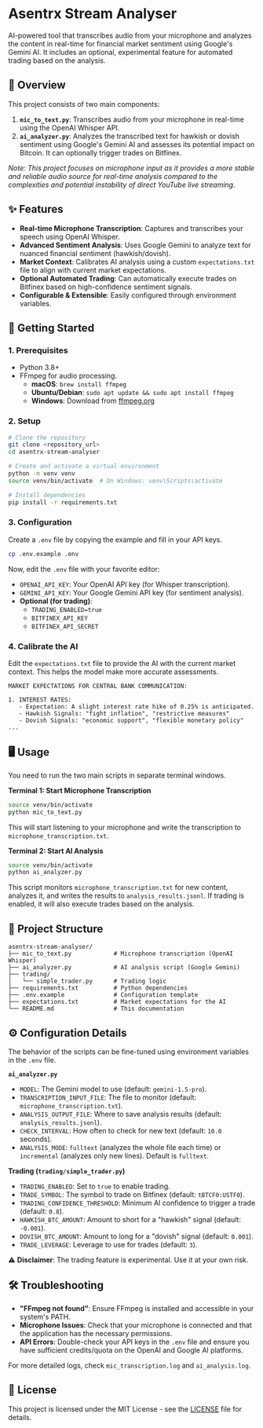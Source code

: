 # Asentrx Stream Analyser

AI-powered tool that transcribes audio from your microphone and analyzes the content in real-time for financial market sentiment using Google's Gemini AI. It includes an optional, experimental feature for automated trading based on the analysis.

## 🎯 Overview

This project consists of two main components:

1.  **`mic_to_text.py`**: Transcribes audio from your microphone in real-time using the OpenAI Whisper API.
2.  **`ai_analyzer.py`**: Analyzes the transcribed text for hawkish or dovish sentiment using Google's Gemini AI and assesses its potential impact on Bitcoin. It can optionally trigger trades on Bitfinex.

*Note: This project focuses on microphone input as it provides a more stable and reliable audio source for real-time analysis compared to the complexities and potential instability of direct YouTube live streaming.*

## ✨ Features

*   **Real-time Microphone Transcription**: Captures and transcribes your speech using OpenAI Whisper.
*   **Advanced Sentiment Analysis**: Uses Google Gemini to analyze text for nuanced financial sentiment (hawkish/dovish).
*   **Market Context**: Calibrates AI analysis using a custom `expectations.txt` file to align with current market expectations.
*   **Optional Automated Trading**: Can automatically execute trades on Bitfinex based on high-confidence sentiment signals.
*   **Configurable & Extensible**: Easily configured through environment variables.

## 🚀 Getting Started

### 1. Prerequisites

*   Python 3.8+
*   FFmpeg for audio processing.
    *   **macOS**: `brew install ffmpeg`
    *   **Ubuntu/Debian**: `sudo apt update && sudo apt install ffmpeg`
    *   **Windows**: Download from [ffmpeg.org](https://ffmpeg.org/download.html)

### 2. Setup

```bash
# Clone the repository
git clone <repository_url>
cd asentrx-stream-analyser

# Create and activate a virtual environment
python -m venv venv
source venv/bin/activate  # On Windows: venv\Scripts\activate

# Install dependencies
pip install -r requirements.txt
```

### 3. Configuration

Create a `.env` file by copying the example and fill in your API keys.

```bash
cp .env.example .env
```

Now, edit the `.env` file with your favorite editor:

*   `OPENAI_API_KEY`: Your OpenAI API key (for Whisper transcription).
*   `GEMINI_API_KEY`: Your Google Gemini API key (for sentiment analysis).
*   **Optional (for trading)**:
    *   `TRADING_ENABLED=true`
    *   `BITFINEX_API_KEY`
    *   `BITFINEX_API_SECRET`

### 4. Calibrate the AI

Edit the `expectations.txt` file to provide the AI with the current market context. This helps the model make more accurate assessments.

```
MARKET EXPECTATIONS FOR CENTRAL BANK COMMUNICATION:

1. INTEREST RATES:
   - Expectation: A slight interest rate hike of 0.25% is anticipated.
   - Hawkish Signals: "fight inflation", "restrictive measures"
   - Dovish Signals: "economic support", "flexible monetary policy"
...
```

## 🖥️ Usage

You need to run the two main scripts in separate terminal windows.

**Terminal 1: Start Microphone Transcription**

```bash
source venv/bin/activate
python mic_to_text.py
```

This will start listening to your microphone and write the transcription to `microphone_transcription.txt`.

**Terminal 2: Start AI Analysis**

```bash
source venv/bin/activate
python ai_analyzer.py
```

This script monitors `microphone_transcription.txt` for new content, analyzes it, and writes the results to `analysis_results.jsonl`. If trading is enabled, it will also execute trades based on the analysis.

## 📁 Project Structure

```
asentrx-stream-analyser/
├── mic_to_text.py            # Microphone transcription (OpenAI Whisper)
├── ai_analyzer.py            # AI analysis script (Google Gemini)
├── trading/
│   └── simple_trader.py      # Trading logic
├── requirements.txt          # Python dependencies
├── .env.example              # Configuration template
├── expectations.txt          # Market expectations for the AI
└── README.md                 # This documentation
```

## ⚙️ Configuration Details

The behavior of the scripts can be fine-tuned using environment variables in the `.env` file.

**`ai_analyzer.py`**

*   `MODEL`: The Gemini model to use (default: `gemini-1.5-pro`).
*   `TRANSCRIPTION_INPUT_FILE`: The file to monitor (default: `microphone_transcription.txt`).
*   `ANALYSIS_OUTPUT_FILE`: Where to save analysis results (default: `analysis_results.jsonl`).
*   `CHECK_INTERVAL`: How often to check for new text (default: `10.0` seconds).
*   `ANALYSIS_MODE`: `fulltext` (analyzes the whole file each time) or `incremental` (analyzes only new lines). Default is `fulltext`.

**Trading (`trading/simple_trader.py`)**

*   `TRADING_ENABLED`: Set to `true` to enable trading.
*   `TRADE_SYMBOL`: The symbol to trade on Bitfinex (default: `tBTCF0:USTF0`).
*   `TRADING_CONFIDENCE_THRESHOLD`: Minimum AI confidence to trigger a trade (default: `0.8`).
*   `HAWKISH_BTC_AMOUNT`: Amount to short for a "hawkish" signal (default: `-0.001`).
*   `DOVISH_BTC_AMOUNT`: Amount to long for a "dovish" signal (default: `0.001`).
*   `TRADE_LEVERAGE`: Leverage to use for trades (default: `3`).

⚠️ **Disclaimer**: The trading feature is experimental. Use it at your own risk.

## 🛠️ Troubleshooting

*   **"FFmpeg not found"**: Ensure FFmpeg is installed and accessible in your system's PATH.
*   **Microphone Issues**: Check that your microphone is connected and that the application has the necessary permissions.
*   **API Errors**: Double-check your API keys in the `.env` file and ensure you have sufficient credits/quota on the OpenAI and Google AI platforms.

For more detailed logs, check `mic_transcription.log` and `ai_analysis.log`.

## 📝 License

This project is licensed under the MIT License - see the [LICENSE](LICENSE) file for details.
